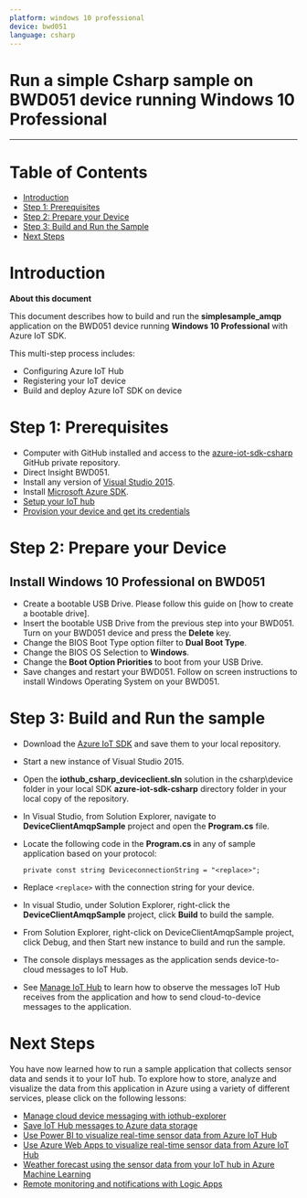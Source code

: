 ```yaml
---
platform: windows 10 professional
device: bwd051
language: csharp
---
```


Run a simple Csharp sample on BWD051 device running Windows 10 Professional
===
---

# Table of Contents

-   [Introduction](#Introduction)
-   [Step 1: Prerequisites](#Step-1-Prerequisites)
-   [Step 2: Prepare your Device](#Step-2-PrepareDevice)
-   [Step 3: Build and Run the Sample](#Step-3-Build)
-   [Next Steps](#NextSteps)

<a name="Introduction"></a>
# Introduction

**About this document**

This document describes how to build and run the **simplesample_amqp** application on the BWD051 device running **Windows 10 Professional** with Azure IoT SDK.

This multi-step process includes:

-   Configuring Azure IoT Hub
-   Registering your IoT device
-   Build and deploy Azure IoT SDK on device

<a name="Step-1-Prerequisites"></a>
# Step 1: Prerequisites

-   Computer with GitHub installed and access to the
    [azure-iot-sdk-csharp](https://github.com/Azure/azure-iot-sdk-csharp) GitHub
    private repository.
-   Direct Insight BWD051.
-   Install any version of [Visual Studio 2015][download-visual-studio].
-   Install [Microsoft Azure SDK][download-azure-sdk].
-   [Setup your IoT hub][lnk-setup-iot-hub]
-   [Provision your device and get its credentials][lnk-manage-iot-hub]

<a name="Step-2-PrepareDevice"></a>
# Step 2: Prepare your Device

##  Install Windows 10 Professional on BWD051

-   Create a bootable USB Drive. Please follow this guide on [how to create a bootable drive].
-   Insert the bootable USB Drive from the previous step into your BWD051. Turn on your BWD051 device and press the **Delete** key.
-   Change the BIOS Boot Type option filter to **Dual Boot Type**.
-   Change the BIOS OS Selection to **Windows**.
-   Change the **Boot Option Priorities** to boot from your USB Drive.
-   Save changes and restart your BWD051. Follow on screen instructions to install Windows Operating System on your BWD051.

<a name="Step-3-Build"></a>
# Step 3: Build and Run the sample

-   Download the [Azure IoT SDK](https://github.com/Azure/azure-iot-sdk-csharp) and save them to your local repository.
-   Start a new instance of Visual Studio 2015.
-   Open the **iothub_csharp_deviceclient.sln** solution in the csharp\device folder in your local SDK **azure-iot-sdk-csharp** directory folder in your local copy of the repository.

-   In Visual Studio, from Solution Explorer, navigate to **DeviceClientAmqpSample** project and open the **Program.cs** file.

-   Locate the following code in the **Program.cs** in any of sample application based on your protocol:

        private const string DeviceconnectionString = "<replace>";
        
-   Replace `<replace>` with the connection string for your device.
-   In visual Studio, under Solution Explorer, right-click the **DeviceClientAmqpSample** project, click **Build** to build the sample. 
-   From Solution Explorer, right-click on DeviceClientAmqpSample project, click Debug, and then Start new instance to build and run the sample.
-   The console displays messages as the application sends device-to-cloud messages to IoT Hub.
-   See [Manage IoT Hub][lnk-manage-iot-hub] to learn how to observe the messages IoT Hub receives from the application and how to send cloud-to-device messages to the application.

<a name="NextSteps"></a>
# Next Steps

You have now learned how to run a sample application that collects sensor data and sends it to your IoT hub. To explore how to store, analyze and visualize the data from this application in Azure using a variety of different services, please click on the following lessons:

-   [Manage cloud device messaging with iothub-explorer]
-   [Save IoT Hub messages to Azure data storage]
-   [Use Power BI to visualize real-time sensor data from Azure IoT Hub]
-   [Use Azure Web Apps to visualize real-time sensor data from Azure IoT Hub]
-   [Weather forecast using the sensor data from your IoT hub in Azure Machine Learning]
-   [Remote monitoring and notifications with Logic Apps]   

[Manage cloud device messaging with iothub-explorer]: https://docs.microsoft.com/en-us/azure/iot-hub/iot-hub-explorer-cloud-device-messaging
[Save IoT Hub messages to Azure data storage]: https://docs.microsoft.com/en-us/azure/iot-hub/iot-hub-store-data-in-azure-table-storage
[Use Power BI to visualize real-time sensor data from Azure IoT Hub]: https://docs.microsoft.com/en-us/azure/iot-hub/iot-hub-live-data-visualization-in-power-bi
[Use Azure Web Apps to visualize real-time sensor data from Azure IoT Hub]: https://docs.microsoft.com/en-us/azure/iot-hub/iot-hub-live-data-visualization-in-web-apps
[Weather forecast using the sensor data from your IoT hub in Azure Machine Learning]: https://docs.microsoft.com/en-us/azure/iot-hub/iot-hub-weather-forecast-machine-learning
[Remote monitoring and notifications with Logic Apps]: https://docs.microsoft.com/en-us/azure/iot-hub/iot-hub-monitoring-notifications-with-azure-logic-apps
[download-visual-studio]: https://www.visualstudio.com/en-us/downloads/download-visual-studio-vs.aspx
[download-azure-sdk]: http://www.microsoft.com/en-us/download/details.aspx?id=48178
[create-bootable-drive]: https://www.microsoft.com/en-us/download/windows-usb-dvd-download-tool

[lnk-setup-iot-hub]: ../setup_iothub.md
[lnk-manage-iot-hub]: ../manage_iot_hub.md

